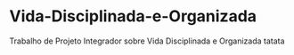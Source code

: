 # Vida-Disciplinada-e-Organizada
Trabalho de Projeto Integrador sobre Vida Disciplinada e Organizada
tatata
